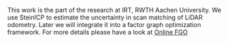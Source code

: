 This work is the part of the research at IRT, RWTH Aachen University. We use SteinICP to estimate the uncertainty in scan matching of LiDAR odometry. Later we will integrate it into a factor graph optimization framework. For more details please have a look at [Online FGO]([https://github.com/rwth-irt/gnssFGO)
